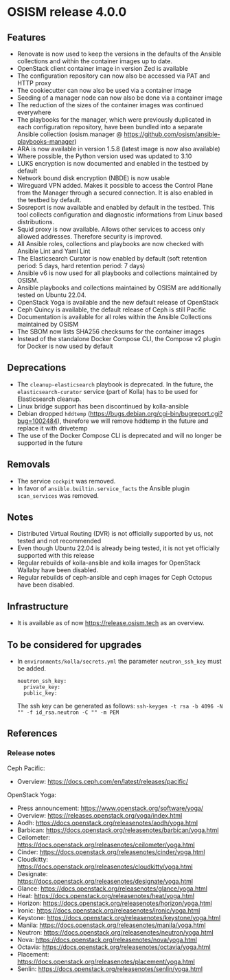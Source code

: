 # OSISM release 4.0.0

## Features

* Renovate is now used to keep the versions in the defaults of the Ansible
  collections and within the container images up to date.
* OpenStack client container image in version Zed is available
* The configuration repository can now also be accessed via PAT and HTTP
  proxy
* The cookiecutter can now also be used via a container image
* Seeding of a manager node can now also be done via a container image
* The reduction of the sizes of the container images was continued everywhere
* The playbooks for the manager, which were previously duplicated in each
  configuration repository, have been bundled into a separate Ansible collection
  (osism.manager @ https://github.com/osism/ansible-playbooks-manager)
* ARA is now available in version 1.5.8 (latest image is now also available)
* Where possible, the Python version used was updated to 3.10
* LUKS encryption is now documented and enabled in the testbed by default
* Network bound disk encryption (NBDE) is now usable
* Wireguard VPN added. Makes it possible to access the Control Plane from the
  Manager through a secured connection. It is also enabled in the testbed by
  default.
* Sosreport is now available and enabled by default in the testbed. This tool 
  collects configuration and diagnostic informations from Linux based
  distributions.
* Squid proxy is now available. Allows other services to access only allowed
  addresses. Therefore security is improved.
* All Ansible roles, collections and playbooks are now checked with Ansible
  Lint and Yaml Lint
* The Elasticsearch Curator is now enabled by default (soft retention period: 5 days,
  hard retention period: 7 days)
* Ansible v6 is now used for all playbooks and collections maintained by OSISM.
* Ansible playbooks and collections maintained by OSISM are additionally tested
  on Ubuntu 22.04.
* OpenStack Yoga is available and the new default release of OpenStack
* Ceph Quincy is available, the default release of Ceph is still Pacific
* Documentation is available for all roles within the Ansible Collections
  maintained by OSISM
* The SBOM now lists SHA256 checksums for the container images
* Instead of the standalone Docker Compose CLI, the Compose v2 plugin for Docker
  is now used by default

## Deprecations

* The ``cleanup-elasticsearch`` playbook is deprecated. In the future,
  the ``elasticsearch-curator`` service (part of Kolla) has to be used
  for Elasticsearch cleanup.
* Linux bridge support has been discontinued by kolla-ansible
* Debian dropped ``hddtemp`` (https://bugs.debian.org/cgi-bin/bugreport.cgi?bug=1002484),
  therefore we will remove hddtemp in the future and replace it with drivetemp
* The use of the Docker Compose CLI is deprecated and will no longer be supported in
  the future

## Removals

* The service ``cockpit`` was removed.
* In favor of ``ansible.builtin.service_facts`` the Ansible plugin
  ``scan_services`` was removed.

## Notes

* Distributed Virtual Routing (DVR) is not officially supported by us,
  not tested and not recommended
* Even though Ubuntu 22.04 is already being tested, it is not yet
  officially supported with this release
* Regular rebuilds of kolla-ansible and kolla images for OpenStack Wallaby
  have been disabled.
* Regular rebuilds of ceph-ansible and ceph images for Ceph Octopus
  have been disabled.

## Infrastructure

* It is available as of now https://release.osism.tech as an overview.

## To be considered for upgrades

* In ``environments/kolla/secrets.yml`` the parameter ``neutron_ssh_key`` must be
  added.

  ```
  neutron_ssh_key:
    private_key:
    public_key:
  ```

  The ssh key can be generated as follows: ``ssh-keygen -t rsa -b 4096 -N "" -f id_rsa.neutron -C "" -m PEM``

## References

### Release notes

Ceph Pacific:

* Overview: https://docs.ceph.com/en/latest/releases/pacific/

OpenStack Yoga:

* Press announcement: https://www.openstack.org/software/yoga/
* Overview: https://releases.openstack.org/yoga/index.html
* Aodh: https://docs.openstack.org/releasenotes/aodh/yoga.html
* Barbican: https://docs.openstack.org/releasenotes/barbican/yoga.html
* Ceilometer: https://docs.openstack.org/releasenotes/ceilometer/yoga.html
* Cinder: https://docs.openstack.org/releasenotes/cinder/yoga.html
* Cloudkitty: https://docs.openstack.org/releasenotes/cloudkitty/yoga.html
* Designate: https://docs.openstack.org/releasenotes/designate/yoga.html
* Glance: https://docs.openstack.org/releasenotes/glance/yoga.html
* Heat: https://docs.openstack.org/releasenotes/heat/yoga.html
* Horizon: https://docs.openstack.org/releasenotes/horizon/yoga.html
* Ironic: https://docs.openstack.org/releasenotes/ironic/yoga.html
* Keystone: https://docs.openstack.org/releasenotes/keystone/yoga.html
* Manila: https://docs.openstack.org/releasenotes/manila/yoga.html
* Neutron: https://docs.openstack.org/releasenotes/neutron/yoga.html
* Nova: https://docs.openstack.org/releasenotes/nova/yoga.html
* Octavia: https://docs.openstack.org/releasenotes/octavia/yoga.html
* Placement: https://docs.openstack.org/releasenotes/placement/yoga.html
* Senlin: https://docs.openstack.org/releasenotes/senlin/yoga.html
